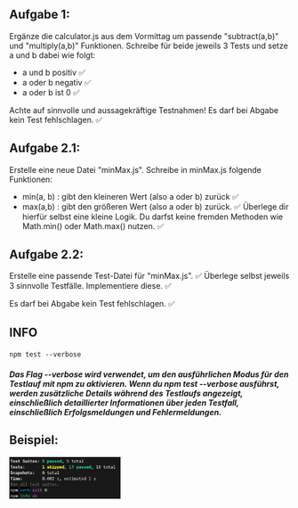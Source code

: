 ## Aufgabe 1:
Ergänze die calculator.js aus dem Vormittag um passende "subtract(a,b)" und "multiply(a,b)" Funktionen. Schreibe für beide jeweils 3 Tests und setze a und b dabei wie folgt:
- a und b positiv ✅
- a oder b negativ ✅
- a oder b ist 0 ✅

Achte auf sinnvolle und aussagekräftige Testnahmen! Es darf bei Abgabe kein Test fehlschlagen. ✅

## Aufgabe 2.1:
Erstelle eine neue Datei "minMax.js".
Schreibe in minMax.js folgende Funktionen:
- min(a, b) : gibt den kleineren Wert (also a oder b) zurück ✅
- max(a,b) : gibt den größeren Wert (also a oder b) zurück. ✅
Überlege dir hierfür selbst eine kleine Logik. Du darfst keine fremden Methoden wie Math.min() oder Math.max() nutzen. ✅

## Aufgabe 2.2:
Erstelle eine passende Test-Datei für "minMax.js". ✅
Überlege selbst jeweils 3 sinnvolle Testfälle. Implementiere diese. ✅

Es darf bei Abgabe kein Test fehlschlagen. ✅

## INFO
``npm test --verbose  ``

##### Das Flag --verbose wird verwendet, um den ausführlichen Modus für den Testlauf mit npm zu aktivieren. Wenn du npm test --verbose ausführst, werden zusätzliche Details während des Testlaufs angezeigt, einschließlich detaillierter Informationen über jeden Testfall, einschließlich Erfolgsmeldungen und Fehlermeldungen.


## Beispiel:
<img src="image.png" alt="alt text" style="width: 200px; object-fit: cover;">
